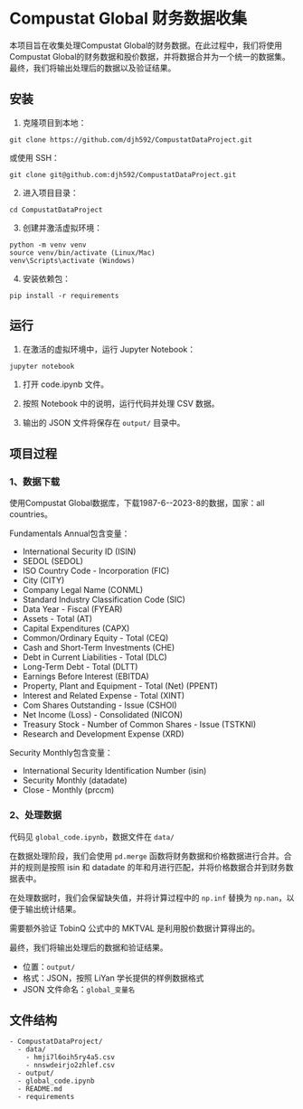 # Compustat Global 财务数据收集  

本项目旨在收集处理Compustat Global的财务数据。在此过程中，我们将使用Compustat Global的财务数据和股价数据，并将数据合并为一个统一的数据集。最终，我们将输出处理后的数据以及验证结果。

## 安装

1. 克隆项目到本地：

```shell
git clone https://github.com/djh592/CompustatDataProject.git
```

或使用 SSH：

```shell
git clone git@github.com:djh592/CompustatDataProject.git
```

2. 进入项目目录：

```shell
cd CompustatDataProject
```

3. 创建并激活虚拟环境：

```shell
python -m venv venv
source venv/bin/activate (Linux/Mac)
venv\Scripts\activate (Windows)
```

4. 安装依赖包：

```shell
pip install -r requirements
```

## 运行

1. 在激活的虚拟环境中，运行 Jupyter Notebook：

```shell
jupyter notebook
```

1. 打开 code.ipynb 文件。

2. 按照 Notebook 中的说明，运行代码并处理 CSV 数据。

3. 输出的 JSON 文件将保存在 `output/` 目录中。

## 项目过程

### 1、数据下载  

使用Compustat Global数据库，下载1987-6--2023-8的数据，国家：all countries。  

Fundamentals Annual包含变量：  
- International Security ID (ISIN)
- SEDOL (SEDOL)
- ISO Country Code - Incorporation (FIC)
- City (CITY)
- Company Legal Name (CONML)
- Standard Industry Classification Code (SIC)
- Data Year - Fiscal (FYEAR)
- Assets - Total (AT)
- Capital Expenditures (CAPX)
- Common/Ordinary Equity - Total (CEQ)
- Cash and Short-Term Investments (CHE)
- Debt in Current Liabilities - Total (DLC)
- Long-Term Debt - Total (DLTT)
- Earnings Before Interest (EBITDA)
- Property, Plant and Equipment - Total (Net) (PPENT)
- Interest and Related Expense - Total (XINT)
- Com Shares Outstanding - Issue (CSHOI)
- Net Income (Loss) - Consolidated (NICON)
- Treasury Stock - Number of Common Shares - Issue (TSTKNI)
- Research and Development Expense (XRD)   

Security Monthly包含变量：
- International Security Identification Number (isin)
- Security Monthly (datadate)
- Close - Monthly (prccm)



### 2、处理数据  

代码见 `global_code.ipynb`，数据文件在 `data/`

在数据处理阶段，我们会使用 `pd.merge` 函数将财务数据和价格数据进行合并。合并的规则是按照 isin 和 datadate 的年和月进行匹配，并将价格数据合并到财务数据表中。

在处理数据时，我们会保留缺失值，并将计算过程中的 `np.inf` 替换为 `np.nan`，以便于输出统计结果。

需要额外验证 TobinQ 公式中的 MKTVAL 是利用股价数据计算得出的。

最终，我们将输出处理后的数据和验证结果。
- 位置：`output/`
- 格式：JSON，按照 LiYan 学长提供的样例数据格式
- JSON 文件命名：`global_变量名`

## 文件结构

```plaintext
- CompustatDataProject/
  - data/
    - hmji7l6oih5ry4a5.csv
    - nnswdeirjo2zhlef.csv
  - output/
  - global_code.ipynb
  - README.md
  - requirements
```
